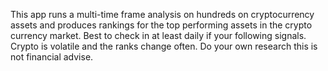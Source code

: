This app runs a multi-time frame analysis on hundreds on cryptocurrency assets and produces rankings for the top performing assets in the crypto currency market. Best to check in at least daily if your following signals. Crypto is volatile and the ranks change often. Do your own research this is not financial advise. 
